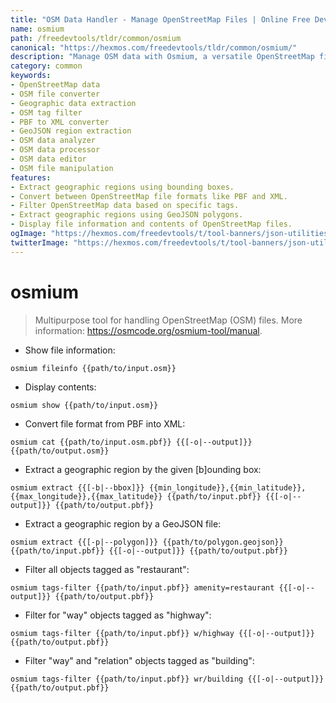 ```yaml
---
title: "OSM Data Handler - Manage OpenStreetMap Files | Online Free DevTools by Hexmos"
name: osmium
path: /freedevtools/tldr/common/osmium
canonical: "https://hexmos.com/freedevtools/tldr/common/osmium/"
description: "Manage OSM data with Osmium, a versatile OpenStreetMap file handler. Convert formats, extract regions, and filter tags effortlessly. Free online tool, no registration required."
category: common
keywords:
- OpenStreetMap data
- OSM file converter
- Geographic data extraction
- OSM tag filter
- PBF to XML converter
- GeoJSON region extraction
- OSM data analyzer
- OSM data processor
- OSM data editor
- OSM file manipulation
features:
- Extract geographic regions using bounding boxes.
- Convert between OpenStreetMap file formats like PBF and XML.
- Filter OpenStreetMap data based on specific tags.
- Extract geographic regions using GeoJSON polygons.
- Display file information and contents of OpenStreetMap files.
ogImage: "https://hexmos.com/freedevtools/t/tool-banners/json-utilities-banner.png"
twitterImage: "https://hexmos.com/freedevtools/t/tool-banners/json-utilities-banner.png"
---
```


# osmium

> Multipurpose tool for handling OpenStreetMap (OSM) files.
> More information: <https://osmcode.org/osmium-tool/manual>.

- Show file information:

`osmium fileinfo {{path/to/input.osm}}`

- Display contents:

`osmium show {{path/to/input.osm}}`

- Convert file format from PBF into XML:

`osmium cat {{path/to/input.osm.pbf}} {{[-o|--output]}} {{path/to/output.osm}}`

- Extract a geographic region by the given [b]ounding box:

`osmium extract {{[-b|--bbox]}} {{min_longitude}},{{min_latitude}},{{max_longitude}},{{max_latitude}} {{path/to/input.pbf}} {{[-o|--output]}} {{path/to/output.pbf}}`

- Extract a geographic region by a GeoJSON file:

`osmium extract {{[-p|--polygon]}} {{path/to/polygon.geojson}} {{path/to/input.pbf}} {{[-o|--output]}} {{path/to/output.pbf}}`

- Filter all objects tagged as "restaurant":

`osmium tags-filter {{path/to/input.pbf}} amenity=restaurant {{[-o|--output]}} {{path/to/output.pbf}}`

- Filter for "way" objects tagged as "highway":

`osmium tags-filter {{path/to/input.pbf}} w/highway {{[-o|--output]}} {{path/to/output.pbf}}`

- Filter "way" and "relation" objects tagged as "building":

`osmium tags-filter {{path/to/input.pbf}} wr/building {{[-o|--output]}} {{path/to/output.pbf}}`
